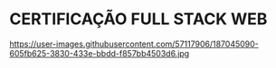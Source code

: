 # CERTIFICAÇÃO FULL STACK WEB
https://user-images.githubusercontent.com/57117906/187045090-605fb625-3830-433e-bbdd-f857bb4503d6.jpg
